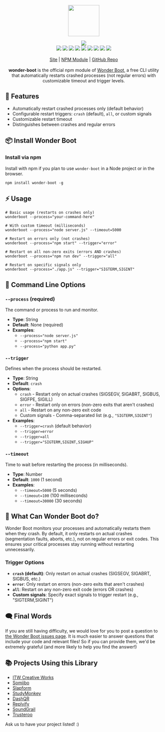 <p align="center">
  <a href="https://itwcreativeworks.com">
    <img src="https://cdn.itwcreativeworks.com/assets/itwcreativeworks/images/logo/itwcreativeworks-brandmark-black-x.svg" width="100px">
  </a>
</p>

<p align="center">
  <img src="https://img.shields.io/github/package-json/v/itw-creative-works/wonder-boot.svg">
  <br>
  <img src="https://img.shields.io/librariesio/release/npm/wonder-boot.svg">
  <img src="https://img.shields.io/bundlephobia/min/wonder-boot.svg">
  <img src="https://img.shields.io/codeclimate/maintainability-percentage/itw-creative-works/wonder-boot.svg">
  <img src="https://img.shields.io/npm/dm/wonder-boot.svg">
  <img src="https://img.shields.io/node/v/wonder-boot.svg">
  <img src="https://img.shields.io/website/https/itwcreativeworks.com.svg">
  <img src="https://img.shields.io/github/license/itw-creative-works/wonder-boot.svg">
  <img src="https://img.shields.io/github/contributors/itw-creative-works/wonder-boot.svg">
  <img src="https://img.shields.io/github/last-commit/itw-creative-works/wonder-boot.svg">
  <br>
  <br>
  <a href="https://itwcreativeworks.com">Site</a> | <a href="https://www.npmjs.com/package/wonder-boot">NPM Module</a> | <a href="https://github.com/itw-creative-works/wonder-boot">GitHub Repo</a>
  <br>
  <br>
  <strong>wonder-boot</strong> is the official npm module of <a href="https://itwcreativeworks.com">Wonder Boot</a>, a free CLI utility that automatically restarts crashed processes (not regular errors) with customizable timeout and trigger levels.
</p>

## 🦄 Features
* Automatically restart crashed processes only (default behavior)
* Configurable restart triggers: `crash` (default), `all`, or custom signals
* Customizable restart timeout
* Distinguishes between crashes and regular errors

## 📦 Install Wonder Boot
### Install via npm
Install with npm if you plan to use `wonder-boot` in a Node project or in the browser.
```shell
npm install wonder-boot -g
```

## ⚡️ Usage
```shell
# Basic usage (restarts on crashes only)
wonderboot --process="your-command-here"

# With custom timeout (milliseconds)
wonderboot --process="node server.js" --timeout=5000

# Restart on errors only (not crashes)
wonderboot --process="npm start" --trigger="error"

# Restart on all non-zero exits (errors AND crashes)
wonderboot --process="npm run dev" --trigger="all"

# Restart on specific signals only
wonderboot --process="./app.js" --trigger="SIGTERM,SIGINT"
```

## 📘 Command Line Options

### `--process` (required)
The command or process to run and monitor.
- **Type**: String
- **Default**: None (required)
- **Examples**: 
  - `--process="node server.js"`
  - `--process="npm start"`
  - `--process="python app.py"`

### `--trigger`
Defines when the process should be restarted.
- **Type**: String
- **Default**: `crash`
- **Options**:
  - `crash` - Restart only on actual crashes (SIGSEGV, SIGABRT, SIGBUS, SIGFPE, SIGILL)
  - `error` - Restart only on errors (non-zero exits that aren't crashes)
  - `all` - Restart on any non-zero exit code
  - Custom signals - Comma-separated list (e.g., `"SIGTERM,SIGINT"`)
- **Examples**:
  - `--trigger=crash` (default behavior)
  - `--trigger=error` 
  - `--trigger=all`
  - `--trigger="SIGTERM,SIGINT,SIGHUP"`

### `--timeout`
Time to wait before restarting the process (in milliseconds).
- **Type**: Number
- **Default**: `1000` (1 second)
- **Examples**:
  - `--timeout=5000` (5 seconds)
  - `--timeout=100` (100 milliseconds)
  - `--timeout=30000` (30 seconds)

## 📝 What Can Wonder Boot do?
Wonder Boot monitors your processes and automatically restarts them when they crash. By default, it only restarts on actual crashes (segmentation faults, aborts, etc.), not on regular errors or exit codes. This ensures your critical processes stay running without restarting unnecessarily.

### Trigger Options
- **`crash` (default)**: Only restart on actual crashes (SIGSEGV, SIGABRT, SIGBUS, etc.)
- **`error`**: Only restart on errors (non-zero exits that aren't crashes)
- **`all`**: Restart on any non-zero exit code (errors OR crashes)
- **Custom signals**: Specify exact signals to trigger restart (e.g., "SIGTERM,SIGINT")

## 🗨️ Final Words
If you are still having difficulty, we would love for you to post
a question to [the Wonder Boot issues page](https://github.com/itw-creative-works/wonder-boot/issues). It is much easier to answer questions that include your code and relevant files! So if you can provide them, we'd be extremely grateful (and more likely to help you find the answer!)

## 📚 Projects Using this Library
* [ITW Creative Works](https://itwcreativeworks.com)
* [Somiibo](https://somiibo.com)
* [Slapform](https://slapform.com)
* [StudyMonkey](https://studymonkey.ai)
* [DashQR](https://dashqr.com)
* [Replyify](https://replyify.app)
* [SoundGrail](https://soundgrail.com)
* [Trusteroo](https://trusteroo.com)

Ask us to have your project listed! :)

